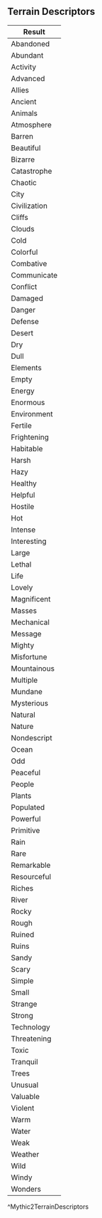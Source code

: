 ## Terrain Descriptors
| Result       |
| ------------ |
| Abandoned    |
| Abundant     |
| Activity     |
| Advanced     |
| Allies       |
| Ancient      |
| Animals      |
| Atmosphere   |
| Barren       |
| Beautiful    |
| Bizarre      |
| Catastrophe  |
| Chaotic      |
| City         |
| Civilization |
| Cliffs       |
| Clouds       |
| Cold         |
| Colorful     |
| Combative    |
| Communicate  |
| Conflict     |
| Damaged      |
| Danger       |
| Defense      |
| Desert       |
| Dry          |
| Dull         |
| Elements     |
| Empty        |
| Energy       |
| Enormous     |
| Environment  |
| Fertile      |
| Frightening  |
| Habitable    |
| Harsh        |
| Hazy         |
| Healthy      |
| Helpful      |
| Hostile      |
| Hot          |
| Intense      |
| Interesting  |
| Large        |
| Lethal       |
| Life         |
| Lovely       |
| Magnificent  |
| Masses       |
| Mechanical   |
| Message      |
| Mighty       |
| Misfortune   |
| Mountainous  |
| Multiple     |
| Mundane      |
| Mysterious   |
| Natural      |
| Nature       |
| Nondescript  |
| Ocean        |
| Odd          |
| Peaceful     |
| People       |
| Plants       |
| Populated    |
| Powerful     |
| Primitive    |
| Rain         |
| Rare         |
| Remarkable   |
| Resourceful  |
| Riches       |
| River        |
| Rocky        |
| Rough        |
| Ruined       |
| Ruins        |
| Sandy        |
| Scary        |
| Simple       |
| Small        |
| Strange      |
| Strong       |
| Technology   |
| Threatening  |
| Toxic        |
| Tranquil     |
| Trees        |
| Unusual      |
| Valuable     |
| Violent      |
| Warm         |
| Water        |
| Weak         |
| Weather      |
| Wild         |
| Windy        |
| Wonders      |
^Mythic2TerrainDescriptors